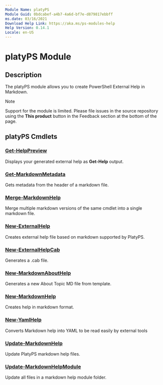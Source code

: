 ```yaml
---
Module Name: platyPS
Module Guid: 0bdcabef-a4b7-4a6d-bf7e-d879817ebbff
ms.date: 03/16/2021
Download Help Link: https://aka.ms/ps-modules-help
Help Version: 0.14.1
Locale: en-US
---
```


# platyPS Module

## Description

The platyPS module allows you to create PowerShell External Help in Markdown.

> [!NOTE]
> Support for the module is limited. Please file issues in the source repository using the **This
> product** button in the Feedback section at the bottom of the page.

## platyPS Cmdlets

### [Get-HelpPreview](Get-HelpPreview.md)

Displays your generated external help as **Get-Help** output.

### [Get-MarkdownMetadata](Get-MarkdownMetadata.md)

Gets metadata from the header of a markdown file.

### [Merge-MarkdownHelp](Merge-MarkdownHelp.md)

Merge multiple markdown versions of the same cmdlet into a single markdown file.

### [New-ExternalHelp](New-ExternalHelp.md)

Creates external help file based on markdown supported by PlatyPS.

### [New-ExternalHelpCab](New-ExternalHelpCab.md)

Generates a .cab file.

### [New-MarkdownAboutHelp](New-MarkdownAboutHelp.md)

Generates a new About Topic MD file from template.

### [New-MarkdownHelp](New-MarkdownHelp.md)

Creates help in markdown format.

### [New-YamlHelp](New-YamlHelp.md)

Converts Markdown help into YAML to be read easily by external tools

### [Update-MarkdownHelp](Update-MarkdownHelp.md)

Update PlatyPS markdown help files.

### [Update-MarkdownHelpModule](Update-MarkdownHelpModule.md)

Update all files in a markdown help module folder.
